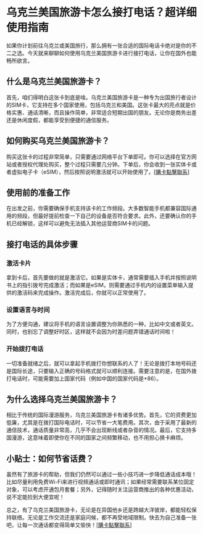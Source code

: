# 乌克兰美国旅游卡怎么接打电话？超详细使用指南

如果你计划前往乌克兰或美国旅行，那么拥有一张合适的国际电话卡绝对是你的不二之选。今天就来聊聊如何使用乌克兰美国旅游卡进行接打电话，让你在国外也能畅所欲言。

## 什么是乌克兰美国旅游卡？

首先，咱们得明白这张卡到底是啥。乌克兰美国旅游卡是一种专为出国旅行者设计的SIM卡，它支持在多个国家使用，包括乌克兰和美国。这张卡最大的亮点就是价格实惠、通话清晰，而且操作简单，非常适合短期出国的朋友。无论你是商务出差还是休闲度假，都能享受到便捷的通信服务。

## 如何购买乌克兰美国旅游卡？

购买这张卡的过程非常简单，只需要通过网络平台下单即可。你可以选择在官方网站或者授权代理处购买，整个过程只需要几分钟。下单后，你会收到一张实体卡或者虚拟电子卡（eSIM），然后按照说明激活就可以开始使用了。[[購卡點擊聯系](https://t.me/s/esim1088)]

## 使用前的准备工作

在出发之前，你需要确保手机支持该卡的工作频段。大多数智能手机都兼容国际通用的频段，但最好提前检查一下自己的设备是否符合要求。此外，还要确认你的手机已经解锁，这样可以避免无法插入其他运营商SIM卡的问题。

## 接打电话的具体步骤

### 激活卡片
拿到卡后，首先要做的就是激活它。如果是实体卡，通常需要插入手机并按照说明书上的指引拨号完成激活；而如果是eSIM，则需要通过手机内的设置菜单输入提供的激活码来完成操作。激活完成后，你就可以正常使用了。

### 设置语言与时间
为了方便沟通，建议将手机的语言设置调整为你熟悉的一种，比如中文或者英文。同时，也别忘了调整好时区，这样就不会因为时差问题弄错通话时间啦！

### 开始拨打电话
一切准备就绪之后，就可以拿起手机拨打你想联系的人了！无论是拨打本地号码还是国际长途，只要输入正确的号码格式就可以顺利连接。需要注意的是，在国外拨打电话时，可能需要加上国家代码（例如中国的国家代码是+86）。

## 为什么选择乌克兰美国旅游卡？

相比于传统的国际漫游服务，乌克兰美国旅游卡有诸多优势。首先，它的资费更加低廉，尤其是在拨打国际电话时，可以节省一大笔费用。其次，由于采用了最新的通信技术，通话质量非常高，几乎不会出现断线或者杂音的情况。最后，它支持多国漫游，这意味着即使你在不同的国家之间频繁移动，也不用担心换卡麻烦。

## 小贴士：如何节省话费？

虽然有了旅游卡的帮助，但我们仍然可以通过一些小技巧进一步降低通话成本哦！比如尽量利用免费Wi-Fi来进行视频通话或即时通讯；如果经常需要联系某位固定对象，可以考虑开通包月套餐；另外，记得随时关注运营商推出的各种优惠活动，说不定能捡到大便宜呢！

总之，有了乌克兰美国旅游卡，无论是在异国他乡还是跨越大洋彼岸，都能轻松保持联络。无论是工作交流还是家庭问候，都不再受地域限制。快去为自己准备一张吧，让每一次通话都变得简单又愉快！[[購卡點擊聯系](https://t.me/s/esim1088)]